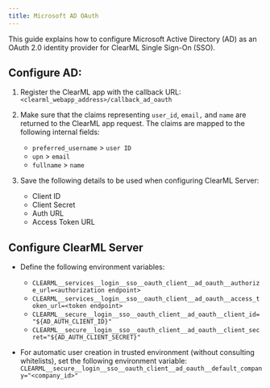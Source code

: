 ```yaml
---
title: Microsoft AD OAuth
---
```


This guide explains how to configure Microsoft Active Directory (AD) as an OAuth 2.0 identity provider for ClearML Single 
Sign-On (SSO).

## Configure AD:

1. Register the ClearML app with the callback URL: `<clearml_webapp_address>/callback_ad_oauth`

1. Make sure that the claims representing `user_id`, `email,` and `name` are returned to the ClearML app request. The claims 
   are mapped to the following internal fields: 
   * `preferred_username` > `user ID`
   * `upn` > `email`
   * `fullname` > `name`

1. Save the following details to be used when configuring ClearML Server:
   * Client ID
   * Client Secret 
   * Auth URL
   * Access Token URL

## Configure ClearML Server

* Define the following environment variables:

  * `CLEARML__services__login__sso__oauth_client__ad_oauth__authorize_url=<authorization endpoint>`
  * `CLEARML__services__login__sso__oauth_client__ad_oauth__access_token_url=<token endpoint>`
  * `CLEARML__secure__login__sso__oauth_client__ad_oauth__client_id="${AD_AUTH_CLIENT_ID}"`
  * `CLEARML__secure__login__sso__oauth_client__ad_oauth__client_secret="${AD_AUTH_CLIENT_SECRET}"`

* For automatic user creation in trusted environment (without consulting whitelists), set the following environment variable:
  `CLEARML__secure__login__sso__oauth_client__ad_oauth__default_company="<company_id>"`